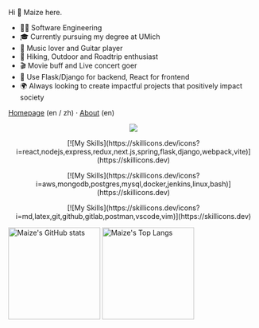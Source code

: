<!--
**Maizehsu/Maizehsu** is a ✨ _special_ ✨ repository because its `README.md` (this file) appears on your GitHub profile.

Here are some ideas to get you started:

- 🔭 I’m currently working on ...
- 🌱 I’m currently learning ...
- 👯 I’m looking to collaborate on ...
- 🤔 I’m looking for help with ...
- 💬 Ask me about ...
- 📫 How to reach me: ...
- 😄 Pronouns: ...
- ⚡ Fun fact: ...
-->

Hi 👋 Maize here.

- 🧑‍💻 Software Engineering
- 🎓 Currently pursuing my degree at UMich
- 🎸 Music lover and Guitar player
- 🌲 Hiking, Outdoor and Roadtrip enthusiast
- 🎬 Movie buff and Live concert goer
- 📝 Use Flask/Django for backend, React for frontend
- 🌍 Always looking to create impactful projects that positively impact society

[Homepage](https://maizehsu.me/) (en / zh) · [About](https://maizehsu.me/about/) (en)

<p align="center">
  <a href="https://skillicons.dev">
    <img src="https://skillicons.dev/icons?i=cpp,py,js,ts,html,css,java,rust,c,lua" />
  </a>
</p>
<p align="center">
[![My Skills](https://skillicons.dev/icons?i=react,nodejs,express,redux,next.js,spring,flask,django,webpack,vite)](https://skillicons.dev)
</p>
<p align="center">
[![My Skills](https://skillicons.dev/icons?i=aws,mongodb,postgres,mysql,docker,jenkins,linux,bash)](https://skillicons.dev)
</p>
<p align="center">
[![My Skills](https://skillicons.dev/icons?i=md,latex,git,github,gitlab,postman,vscode,vim)](https://skillicons.dev)
</p>

<img src="https://github-readme-stats-one-bice.vercel.app/api?username=Maizehsu&count_private=true&theme=calm&show_icons=true&include_all_commits=true&role=OWNER,ORGANIZATION_MEMBER,COLLABORATOR" alt="Maize's GitHub stats" height="185px" />

<img src="https://github-readme-stats-one-bice.vercel.app/api/top-langs/?username=Maize&layout=compact&langs_count=8&theme=calm&role=OWNER,ORGANIZATION_MEMBER" alt="Maize's Top Langs" height="185px" />
                              

<!--
![](https://visitor-badge.glitch.me/badge?page_id=Maizehsu.readme)


[![Maize's github activity graph](https://activity-graph.herokuapp.com/graph?username=Maizehsu&theme=react-dark)](https://github.com/ashutosh00710/github-readme-activity-graph)

-->
